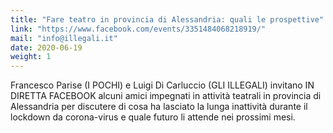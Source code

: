 ```yaml
---
title: "Fare teatro in provincia di Alessandria: quali le prospettive"
link: "https://www.facebook.com/events/3351484068218919/"
mail: "info@illegali.it"
date: 2020-06-19
weight: 1
---
```


Francesco Parise (I POCHI) e Luigi Di Carluccio (GLI ILLEGALI) invitano IN DIRETTA FACEBOOK alcuni amici impegnati in attività teatrali in provincia di Alessandria per discutere di cosa ha lasciato la lunga inattività durante il lockdown da corona-virus e quale futuro li attende nei prossimi mesi. 
